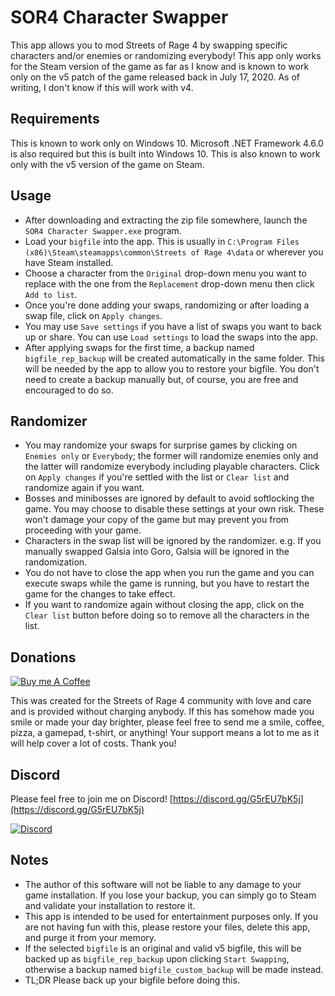 # SOR4 Character Swapper

This app allows you to mod Streets of Rage 4 by swapping
specific characters and/or enemies or randomizing everybody!
This app only works for the Steam version of the game as far
as I know and is known to work only on the v5 patch of the
game released back in July 17, 2020. As of writing, I don't
know if this will work with v4.

## Requirements
This is known to work only on Windows 10. Microsoft .NET
Framework 4.6.0 is also required but this is built into 
Windows 10. This is also known to work only with the v5
version of the game on Steam.

## Usage
* After downloading and extracting the zip file somewhere,
launch the `SOR4 Character Swapper.exe` program.
* Load your `bigfile` into the app. This is usually in 
`C:\Program Files (x86)\Steam\steamapps\common\Streets of
Rage 4\data` or wherever you have Steam installed.
* Choose a character from the `Original` drop-down menu you
want to replace with the one from the `Replacement` drop-down
menu then click `Add to list`.
* Once you're done adding your swaps, randomizing or after
loading a swap file, click on `Apply changes`.
* You may use `Save settings` if you have a list of swaps
you want to back up or share. You can use `Load settings` to
load the swaps into the app.
* After applying swaps for the first time, a backup named
`bigfile_rep_backup` will be created automatically in the
same folder. This will be needed by the app to allow you to
restore your bigfile. You don't need to create a backup
manually but, of course, you are free and encouraged to do so.

## Randomizer
* You may randomize your swaps for surprise games by
clicking on `Enemies only` or `Everybody`; the former will
randomize enemies only and the latter will randomize
everybody including playable characters. Click on
`Apply changes` if you're settled with the list or
`Clear list` and randomize again if you want.
* Bosses and minibosses are ignored by default to avoid
softlocking the game. You may choose to disable these
settings at your own risk.  These won't damage your copy
of the game but may prevent you from proceeding with your
game.
* Characters in the swap list will be ignored by the
randomizer. e.g. If you manually swapped Galsia into Goro,
Galsia will be ignored in the randomization.
* You do not have to close the app when you run the game and
you can execute swaps while the game is running, but you have
to restart the game for the changes to take effect.
* If you want to randomize again without closing the app,
click on the `Clear list` button before doing so to remove
all the characters in the list.

## Donations
[![Buy me A Coffee](http://sidestream.tk/wp-content/uploads/2021/06/white-button-e1624263691285.png "Buy Me A Coffee")](https://buymeacoffee.com/honganqi)

This was created for the Streets of Rage 4 community with
love and care  and is provided without charging anybody.
If this has somehow made you smile or made your day brighter,
please feel free to send me a smile, coffee, pizza, a gamepad,
t-shirt, or anything! Your support means a lot to me as it
will help cover a lot of costs. Thank you!

## Discord
Please feel free to join me on Discord!
[https://discord.gg/G5rEU7bK5j](https://discord.gg/G5rEU7bK5j)

[![Discord](https://discord.com/assets/f9bb9c4af2b9c32a2c5ee0014661546d.png)](https://discord.gg/G5rEU7bK5j)

## Notes
* The author of this software will not be liable to any
damage to your game installation. If you lose your backup,
you can simply go to Steam and validate your installation to
restore it.
* This app is intended to be used for entertainment purposes
only. If you are not having fun with this, please restore
your files, delete this app, and purge it from your memory.
* If the selected `bigfile` is an original and valid v5
bigfile, this will be backed up as `bigfile_rep_backup` upon
clicking `Start Swapping`, otherwise a backup named
`bigfile_custom_backup` will be made instead.
* TL;DR Please back up your bigfile before doing this.